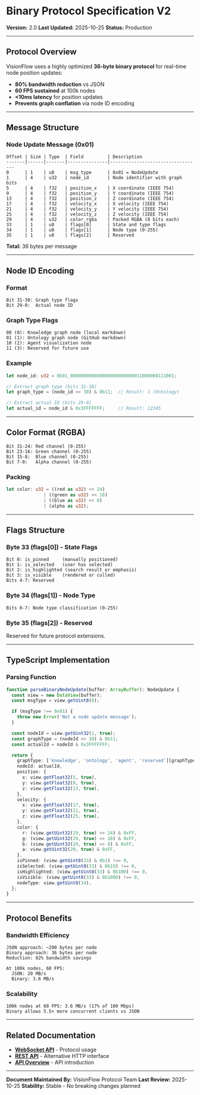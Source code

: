 # Binary Protocol Specification V2

**Version:** 2.0
**Last Updated:** 2025-10-25
**Status:** Production

---

## Protocol Overview

VisionFlow uses a highly optimized **36-byte binary protocol** for real-time node position updates:

- **80% bandwidth reduction** vs JSON
- **60 FPS sustained** at 100k nodes
- **<10ms latency** for position updates
- **Prevents graph conflation** via node ID encoding

---

## Message Structure

### Node Update Message (0x01)

```
Offset | Size | Type  | Field         | Description
-------|------|-------|---------------|----------------------------------
0      | 1    | u8    | msg_type      | 0x01 = NodeUpdate
1      | 4    | u32   | node_id       | Node identifier with graph bits
5      | 4    | f32   | position_x    | X coordinate (IEEE 754)
9      | 4    | f32   | position_y    | Y coordinate (IEEE 754)
13     | 4    | f32   | position_z    | Z coordinate (IEEE 754)
17     | 4    | f32   | velocity_x    | X velocity (IEEE 754)
21     | 4    | f32   | velocity_y    | Y velocity (IEEE 754)
25     | 4    | f32   | velocity_z    | Z velocity (IEEE 754)
29     | 4    | u32   | color_rgba    | Packed RGBA (8 bits each)
33     | 1    | u8    | flags[0]      | State and type flags
34     | 1    | u8    | flags[1]      | Node type (0-255)
35     | 1    | u8    | flags[2]      | Reserved
```

**Total:** 36 bytes per message

---

## Node ID Encoding

### Format

```
Bit 31-30: Graph type flags
Bit 29-0:  Actual node ID
```

### Graph Type Flags

```
00 (0): Knowledge graph node (local markdown)
01 (1): Ontology graph node (GitHub markdown)
10 (2): Agent visualization node
11 (3): Reserved for future use
```

### Example

```rust
let node_id: u32 = 0b01_000000000000000000000000011000000111001;

// Extract graph type (bits 31-30)
let graph_type = (node_id >> 30) & 0b11;  // Result: 1 (Ontology)

// Extract actual ID (bits 29-0)
let actual_id = node_id & 0x3FFFFFFF;     // Result: 12345
```

---

## Color Format (RGBA)

```
Bit 31-24: Red channel (0-255)
Bit 23-16: Green channel (0-255)
Bit 15-8:  Blue channel (0-255)
Bit 7-0:   Alpha channel (0-255)
```

### Packing

```rust
let color: u32 = ((red as u32) << 24)
              | ((green as u32) << 16)
              | ((blue as u32) << 8)
              | (alpha as u32);
```

---

## Flags Structure

### Byte 33 (flags[0]) - State Flags

```
Bit 0: is_pinned     (manually positioned)
Bit 1: is_selected   (user has selected)
Bit 2: is_highlighted (search result or emphasis)
Bit 3: is_visible    (rendered or culled)
Bits 4-7: Reserved
```

### Byte 34 (flags[1]) - Node Type

```
Bits 0-7: Node type classification (0-255)
```

### Byte 35 (flags[2]) - Reserved

Reserved for future protocol extensions.

---

## TypeScript Implementation

### Parsing Function

```typescript
function parseBinaryNodeUpdate(buffer: ArrayBuffer): NodeUpdate {
  const view = new DataView(buffer);
  const msgType = view.getUint8(0);

  if (msgType !== 0x01) {
    throw new Error('Not a node update message');
  }

  const nodeId = view.getUint32(1, true);
  const graphType = (nodeId >> 30) & 0b11;
  const actualId = nodeId & 0x3FFFFFFF;

  return {
    graphType: ['knowledge', 'ontology', 'agent', 'reserved'][graphType],
    nodeId: actualId,
    position: {
      x: view.getFloat32(5, true),
      y: view.getFloat32(9, true),
      z: view.getFloat32(13, true),
    },
    velocity: {
      x: view.getFloat32(17, true),
      y: view.getFloat32(21, true),
      z: view.getFloat32(25, true),
    },
    color: {
      r: (view.getUint32(29, true) >> 24) & 0xFF,
      g: (view.getUint32(29, true) >> 16) & 0xFF,
      b: (view.getUint32(29, true) >> 8) & 0xFF,
      a: view.getUint32(29, true) & 0xFF,
    },
    isPinned: (view.getUint8(33) & 0b1) !== 0,
    isSelected: (view.getUint8(33) & 0b10) !== 0,
    isHighlighted: (view.getUint8(33) & 0b100) !== 0,
    isVisible: (view.getUint8(33) & 0b1000) !== 0,
    nodeType: view.getUint8(34),
  };
}
```

---

## Protocol Benefits

### Bandwidth Efficiency

```
JSON approach: ~200 bytes per node
Binary approach: 36 bytes per node
Reduction: 82% bandwidth savings

At 100k nodes, 60 FPS:
  JSON: 20 MB/s
  Binary: 3.6 MB/s
```

### Scalability

```
100k nodes at 60 FPS: 3.6 MB/s (17% of 100 Mbps)
Binary allows 5.5× more concurrent clients vs JSON
```

---

## Related Documentation

- **[WebSocket API](./websocket-api.md)** - Protocol usage
- **[REST API](./rest-api.md)** - Alternative HTTP interface
- **[API Overview](./README.md)** - API introduction

---

**Document Maintained By:** VisionFlow Protocol Team
**Last Review:** 2025-10-25
**Stability:** Stable - No breaking changes planned
